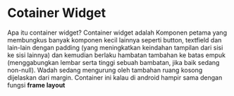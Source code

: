 # Cotainer Widget
Apa itu container widget? Container widget adalah Komponen petama yang membungkus banyak komponen kecil lainnya seperti button, textfield dan lain-lain dengan padding (yang meningkatkan keindahan tampilan dari sisi ke sisi lainnya) dan kemudian berlaku hambatan tambahan ke batas empuk (menggabungkan lembar serta tinggi sebuah bambatan, jika baik sedang non-null). Wadah sedang mengurung oleh tambahan ruang kosong dijelaskan dari margin. Container ini kalau di android hampir sama dengan fungsi <b>frame layout</b>